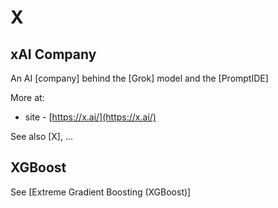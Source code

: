 # X

## xAI Company

 An AI [company] behind the [Grok] model and the [PromptIDE]

 More at:

  * site - [https://x.ai/](https://x.ai/)

 See also [X], ...


## XGBoost

 See [Extreme Gradient Boosting (XGBoost)]
